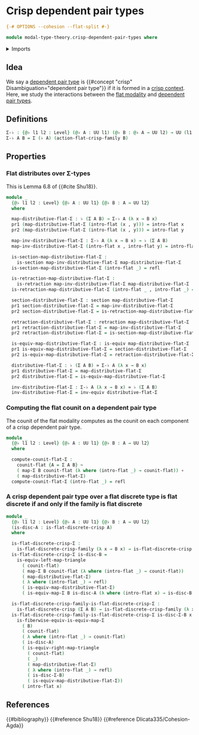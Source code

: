 # Crisp dependent pair types

```agda
{-# OPTIONS --cohesion --flat-split #-}

module modal-type-theory.crisp-dependent-pair-types where
```

<details><summary>Imports</summary>

```agda
open import foundation.dependent-pair-types
open import foundation.equivalences
open import foundation.function-types
open import foundation.functoriality-dependent-pair-types
open import foundation.homotopies
open import foundation.identity-types
open import foundation.retractions
open import foundation.sections
open import foundation.universe-levels

open import modal-type-theory.flat-discrete-crisp-types
open import modal-type-theory.flat-modality
open import modal-type-theory.functoriality-flat-modality
```

</details>

## Idea

We say a [dependent pair type](foundation.dependent-pair-types.md) is
{{#concept "crisp" Disambiguation="dependent pair type"}} if it is formed in a
[crisp context](modal-type-theory.crisp-types.md). Here, we study the
interactions between the [flat modality](modal-type-theory.flat-modality.md) and
[dependent pair types](foundation.dependent-pair-types.md).

## Definitions

```agda
Σ-♭ : {@♭ l1 l2 : Level} (@♭ A : UU l1) (@♭ B : @♭ A → UU l2) → UU (l1 ⊔ l2)
Σ-♭ A B = Σ (♭ A) (action-flat-crisp-family B)
```

## Properties

### Flat distributes over Σ-types

This is Lemma 6.8 of {{#cite Shu18}}.

```agda
module _
  {@♭ l1 l2 : Level} {@♭ A : UU l1} {@♭ B : A → UU l2}
  where

  map-distributive-flat-Σ : ♭ (Σ A B) → Σ-♭ A (λ x → B x)
  pr1 (map-distributive-flat-Σ (intro-flat (x , y))) = intro-flat x
  pr2 (map-distributive-flat-Σ (intro-flat (x , y))) = intro-flat y

  map-inv-distributive-flat-Σ : Σ-♭ A (λ x → B x) → ♭ (Σ A B)
  map-inv-distributive-flat-Σ (intro-flat x , intro-flat y) = intro-flat (x , y)

  is-section-map-distributive-flat-Σ :
    is-section map-inv-distributive-flat-Σ map-distributive-flat-Σ
  is-section-map-distributive-flat-Σ (intro-flat _) = refl

  is-retraction-map-distributive-flat-Σ :
    is-retraction map-inv-distributive-flat-Σ map-distributive-flat-Σ
  is-retraction-map-distributive-flat-Σ (intro-flat _ , intro-flat _) = refl

  section-distributive-flat-Σ : section map-distributive-flat-Σ
  pr1 section-distributive-flat-Σ = map-inv-distributive-flat-Σ
  pr2 section-distributive-flat-Σ = is-retraction-map-distributive-flat-Σ

  retraction-distributive-flat-Σ : retraction map-distributive-flat-Σ
  pr1 retraction-distributive-flat-Σ = map-inv-distributive-flat-Σ
  pr2 retraction-distributive-flat-Σ = is-section-map-distributive-flat-Σ

  is-equiv-map-distributive-flat-Σ : is-equiv map-distributive-flat-Σ
  pr1 is-equiv-map-distributive-flat-Σ = section-distributive-flat-Σ
  pr2 is-equiv-map-distributive-flat-Σ = retraction-distributive-flat-Σ

  distributive-flat-Σ : ♭ (Σ A B) ≃ Σ-♭ A (λ x → B x)
  pr1 distributive-flat-Σ = map-distributive-flat-Σ
  pr2 distributive-flat-Σ = is-equiv-map-distributive-flat-Σ

  inv-distributive-flat-Σ : Σ-♭ A (λ x → B x) ≃ ♭ (Σ A B)
  inv-distributive-flat-Σ = inv-equiv distributive-flat-Σ
```

### Computing the flat counit on a dependent pair type

The counit of the flat modality computes as the counit on each component of a
crisp dependent pair type.

```agda
module _
  {@♭ l1 l2 : Level} {@♭ A : UU l1} {@♭ B : A → UU l2}
  where

  compute-counit-flat-Σ :
    counit-flat {A = Σ A B} ~
    ( map-Σ B counit-flat (λ where (intro-flat _) → counit-flat)) ∘
    ( map-distributive-flat-Σ)
  compute-counit-flat-Σ (intro-flat _) = refl
```

### A crisp dependent pair type over a flat discrete type is flat discrete if and only if the family is flat discrete

```agda
module _
  {@♭ l1 l2 : Level} {@♭ A : UU l1} {@♭ B : A → UU l2}
  (is-disc-A : is-flat-discrete-crisp A)
  where

  is-flat-discrete-crisp-Σ :
    is-flat-discrete-crisp-family (λ x → B x) → is-flat-discrete-crisp (Σ A B)
  is-flat-discrete-crisp-Σ is-disc-B =
    is-equiv-left-map-triangle
      ( counit-flat)
      ( map-Σ B counit-flat (λ where (intro-flat _) → counit-flat))
      ( map-distributive-flat-Σ)
      ( λ where (intro-flat _) → refl)
      ( is-equiv-map-distributive-flat-Σ)
      ( is-equiv-map-Σ B is-disc-A (λ where (intro-flat x) → is-disc-B x))

  is-flat-discrete-crisp-family-is-flat-discrete-crisp-Σ :
    is-flat-discrete-crisp (Σ A B) → is-flat-discrete-crisp-family (λ x → B x)
  is-flat-discrete-crisp-family-is-flat-discrete-crisp-Σ is-disc-Σ-B x =
    is-fiberwise-equiv-is-equiv-map-Σ
      ( B)
      ( counit-flat)
      ( λ where (intro-flat _) → counit-flat)
      ( is-disc-A)
      ( is-equiv-right-map-triangle
        ( counit-flat)
        ( _)
        ( map-distributive-flat-Σ)
        ( λ where (intro-flat _) → refl)
        ( is-disc-Σ-B)
        ( is-equiv-map-distributive-flat-Σ))
      ( intro-flat x)
```

## References

{{#bibliography}} {{#reference Shu18}} {{#reference Dlicata335/Cohesion-Agda}}
